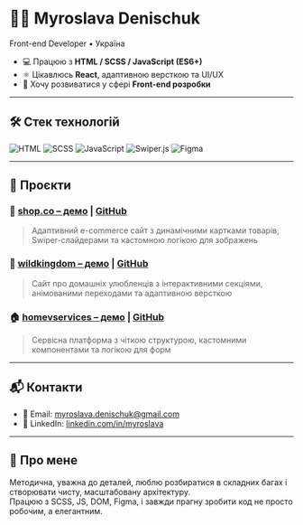 # 👩‍💻 Myroslava Denischuk

Front-end Developer • Україна  
- 💻 Працюю з **HTML / SCSS / JavaScript (ES6+)**
- ⚛️ Цікавлюсь **React**, адаптивною версткою та UI/UX
- 🚀 Хочу розвиватися у сфері **Front-end розробки**

---

## 🛠️ Стек технологій

![HTML](https://img.shields.io/badge/-HTML5-E34F26?style=flat&logo=html5&logoColor=white)
![SCSS](https://img.shields.io/badge/-SCSS-CC6699?style=flat&logo=sass&logoColor=white)
![JavaScript](https://img.shields.io/badge/-JavaScript-F7DF1E?style=flat&logo=javascript&logoColor=black)
![Swiper.js](https://img.shields.io/badge/-Swiper.js-6332F6?style=flat&logo=swiper&logoColor=white)
![Figma](https://img.shields.io/badge/-Figma-F24E1E?style=flat&logo=figma&logoColor=white)

---

## 💼 Проєкти

### 🛒 [shop.co – демо](https://shopco-zeta.vercel.app) | [GitHub](https://github.com/Mira-Slava1109/projects/tree/main/shop.co)
> Адаптивний e-commerce сайт з динамічними картками товарів, Swiper-слайдерами та кастомною логікою для зображень

###  🐾 [wildkingdom – демо](https://thewildkingdom.vercel.app) | [GitHub](https://github.com/Mira-Slava1109/projects/tree/main/wildkingdom)
> Сайт про домашніх улюбленців з інтерактивними секціями, анімованими переходами та адаптивною версткою

### 🏠 [homevservices – демо](https://homeservices-sage.vercel.app) | [GitHub](https://github.com/Mira-Slava1109/projects/tree/main/homeservices)
> Сервісна платформа з чіткою структурою, кастомними компонентами та логікою для форм

---

## 📬 Контакти

- 📧 Email: myroslava.denischuk@gmail.com  
- 💼 LinkedIn: [linkedin.com/in/myroslava](https://www.linkedin.com/in/myroslava-denyschuk-4571b72a1/) 

---

## 🧠 Про мене

Методична, уважна до деталей, люблю розбиратися в складних багах і створювати чисту, масштабовану архітектуру.  
Працюю з SCSS, JS, DOM, Figma, і завжди прагну зробити код не просто робочим, а елегантним.


